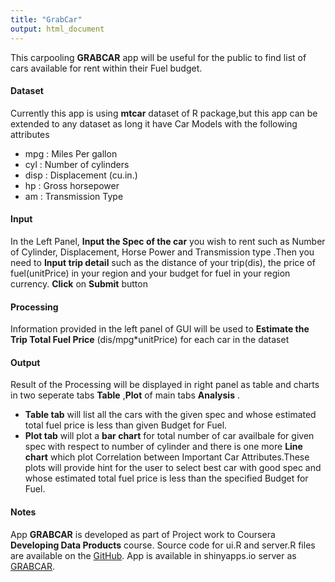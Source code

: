 ```yaml
---
title: "GrabCar"
output: html_document
---
```


This carpooling **GRABCAR** app will be useful for the public to find list of cars available for rent within their Fuel budget.


#### Dataset
Currently this app is using **mtcar** dataset of R package,but this app can be extended to any dataset as long it have Car Models with the following attributes

- mpg : Miles Per gallon
- cyl : Number of cylinders
- disp : Displacement (cu.in.)
- hp : Gross horsepower
- am : Transmission Type


#### Input
In the Left Panel, **Input the Spec of the car** you wish to rent such as Number of Cylinder, Displacement, Horse Power and Transmission type .Then you need to **Input trip detail** such as the distance of your trip(dis), the price of fuel(unitPrice) in your region and  your budget for fuel in your region currency. **Click** on **Submit** button


#### Processing
Information provided in the left panel of GUI will be used to **Estimate the Trip Total Fuel Price** (dis/mpg*unitPrice) for each car in the dataset 


#### Output
Result of the Processing will be displayed in right panel as table and charts in two seperate tabs **Table** ,**Plot** of main tabs **Analysis** .

- **Table tab** will list all the cars with the given spec and whose estimated total fuel price is less than given Budget for Fuel. 
- **Plot tab** will plot a **bar chart** for total number of car availbale for given spec with respect to number of cylinder and there is one more  **Line chart** which plot  Correlation between Important Car Attributes.These plots  will provide hint for the user to select best car with good spec  and whose estimated total fuel price is less than the specified Budget for Fuel. 


#### Notes
App **GRABCAR** is developed as part of Project work to Coursera **Developing Data Products** course.
Source code for ui.R and server.R files are available on the [GitHub](https://github.com/NarayananAmudha/DevDataProducts).
App is available in shinyapps.io server as [GRABCAR](https://amudhanarayanan.shinyapps.io/GrabCar).



